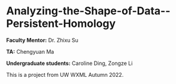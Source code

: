 # Analyzing-the-Shape-of-Data--Persistent-Homology
**Faculty Mentor:** Dr. Zhixu Su

**TA:** Chengyuan Ma

**Undergraduate students:** Caroline Ding, Zongze Li

This is a project from UW WXML Autumn 2022.
